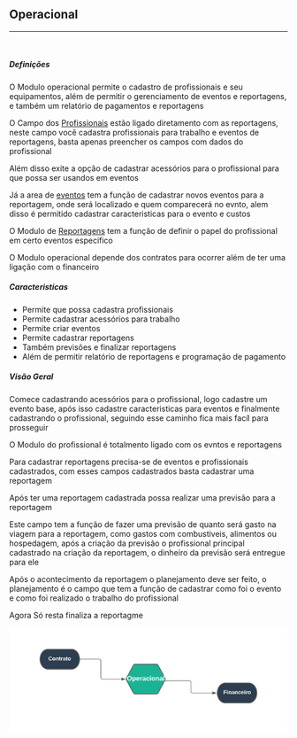 ## Operacional
***
<br>

##### **Definições**

O Modulo operacional permite o cadastro de profissionais e seu equipamentos, além de permitir o gerenciamento de 
eventos e reportagens, e também um relatório de pagamentos e reportagens 

O Campo dos [Profissionais](https://rfsolutionit.github.io/myphotos/pages/cadastro/operacional/profissionais.html) estão ligado diretamento com as reportagens, neste campo você cadastra profissionais 
para trabalho e eventos de reportagens, basta apenas preencher os campos com dados do profissional

Além disso exite a opção de cadastrar acessórios para o profissional para que possa ser usandos em eventos

Já a area de [eventos](https://rfsolutionit.github.io/myphotos/pages/gerenciamento/operacional/eventos.html) tem a função de cadastrar novos eventos para a reportagem, onde será localizado e quem 
comparecerá no evnto, alem disso é permitido cadastrar caracteristicas para o evento e custos

O Modulo de [Reportagens](https://rfsolutionit.github.io/myphotos/pages/gerenciamento/operacional/reportagens.html) tem a função de definir o papel do profissional em certo eventos especifico 

O Modulo operacional depende dos contratos para ocorrer além de ter uma ligação com o financeiro

##### **Caracteristicas**

* Permite que possa cadastra profissionais
* Permite cadastrar acessórios para trabalho
* Permite criar eventos
* Permite cadastrar reportagens 
* Também previsões e finalizar reportagens
* Além de permitir relatório de reportagens e programação de pagamento

##### **Visão Geral**

Comece cadastrando acessórios para o profissional, logo cadastre um evento base, após isso cadastre
caracteristicas para eventos e finalmente cadastrando o profissional, seguindo esse caminho fica mais
facíl para prosseguir

O Modulo do profissional é totalmento ligado com os evntos e reportagens

Para cadastrar reportagens precisa-se de eventos e profissionais cadastrados, com esses campos cadastrados 
basta cadastrar uma reportagem

Após ter uma reportagem cadastrada possa realizar uma previsão para a reportagem

Este campo tem a função de fazer uma previsão de quanto será gasto na viagem para a reportagem, como 
gastos com combustiveis, alimentos ou hospedagem, após a criação da previsão o profissional principal 
cadastrado na criação da reportagem, o dinheiro da previsão será entregue para ele

Após o acontecimento da reportagem o planejamento deve ser feito, o planejamento é o campo que 
tem a função de cadastrar como foi o evento e como foi realizado o trabalho do profissional

Agora Só resta finaliza a reportagme

![](../img/operacionalMind.PNG)